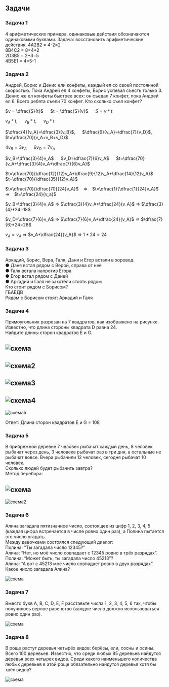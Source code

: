 ## Задачи
### Задача 1
4 арифметических примера, одинаковые действия
обозначаются одинаковыми буквами.
Задача: восстановить арифметические действия.
4A2B2 = 4-2=2  
8B4C2 = 8=4*2  
2D3B5 = 2+3=5  
4B5E1 = 4=5-1  
### Задача 2
Андрей, Борис и Денис ели конфеты, каждый ел со своей постоянной скоростью.
Пока Андрей ел 4 конфеты, Борис успевал съесть только 3. Денис же ел конфеты быстрее всех: он съедал 7 конфет, пока Андрей ел 6. Всего ребята съели 70 конфет. Кто сколько съел конфет?

$v = \dfrac{S}{t}$ &emsp; $t = \dfrac{S}{v}$ &emsp; $S = v*t$

$v_A*t$, &emsp; $v_B*t$, &emsp; $v_D*t$

$\dfrac{4}{v_A}=\dfrac{3}{v_B}$, &emsp; $\dfrac{6}{v_A}=\dfrac{7}{v_D}$, &emsp; $t=\dfrac{70}{v_A+v_B+v_D}$

$4v_B=3v_A$ &emsp; $6v_D=7v_A$

$v_B=\dfrac{3}{4}v_A$ &emsp; $v_D=\dfrac{7}{6}v_A$ &emsp; $t=\dfrac{70}{v_A+\dfrac{3}{4}v_A+\dfrac{7}{6}v_A}$

$t=\dfrac{70}{\dfrac{12}{12}v_A+\dfrac{9}{12}v_A+\dfrac{14}{12}v_A}$ &emsp; $t=\dfrac{70}{\dfrac{35}{12}v_A}$

$t=\dfrac{70}{\dfrac{70}{24}v_A}$ &ensp; => &ensp; $t=\dfrac{1}{\dfrac{1}{24}v_A}$ &ensp; => &ensp; $t=\dfrac{24}{v_a}$

$v_B=\dfrac{3}{4}v_A$ => $\dfrac{3}{4}v_A*\dfrac{24}{v_A}$ => $\dfrac{3}{4}*24=18$

$v_D=\dfrac{7}{6}v_A$ => $\dfrac{7}{6}v_A*\dfrac{24}{v_A}$ => $\dfrac{7}{6}*24=28$

$v_A=v_A$ => $v_A*\dfrac{24}{v_A}$ => $1*24=24$
### Задача 3
Аркадий, Борис, Вера, Галя, Даня и Егор встали в хоровод.  
● Даня встал рядом с Верой, справа от неё  
● Галя встала напротив Егора  
● Егор встал рядом с Даней  
● Аркадий и Галя не захотели стоять рядом  
Кто стоит рядом с Борисом?  
ГБАЕДВ  
Рядом с Борисом стоят: Аркадий и Галя
### Задача 4
Прямоугольник разрезан на 7 квадратов, как изображено на рисунке.  
Известно, что длина стороны квадрата D равна 24.  
Найдите длины сторон квадратов E и G.

![схема](image.png)
---
![схема2](image-1.png)
---
![схема3](image-2.png)
---
![схема4](image-3.png)
---
![схема5](image-4.png)

Ответ: Длина сторон квадратов E и G = 108
### Задача 5
В прибрежной деревне 7 человек рыбачат каждый день, 8 человек рыбачат через день, 3 человека рыбачат раз в три дня, а остальные не рыбачат вовсе. Вчера рыбачили 12 человек, сегодня рыбачат 10 человек.  
Сколько людей будет рыбачить завтра?  
Метод перебора:

![схема](image-5.png)
---
![схема2](image-6.png)
### Задача 6
Алина загадала пятизначное число, состоящее из цифр 1, 2, 3, 4, 5 (каждая цифра встречается
в числе ровно один раз), а Полина пытается это число угадать.  
Между девочками состоялся следующий диалог:  
Полина: “Ты загадала число 12345?”  
Алина: “Нет, но моё число совпадает с 12345 ровно в трёх разрядах”.  
Полина: “Может быть, ты загадала число 45213”?  
Алина: “А вот с 45213 моё число совпадает ровно в двух разрядах”.  
Какое число загадала Алина?

![схема](image-7.png)
### Задача 7
Вместо букв A, B, C, D, E, F расставьте числа 1, 2, 3, 4, 5, 6 так, чтобы получилось верное равенство (каждое число должно использоваться ровно один раз).

![схема](image-8.png)
### Задача 8
В роще растут деревья четырёх видов: берёзы, ели, сосны и осины.  
Всего 100 деревьев. Известно, что среди любых 85 деревьев найдутся деревья
всех четырех видов. Среди какого наименьшего количества любых деревьев в этой роще обязательно найдутся деревья хотя бы трёх видов?

![схема](image-9.png)